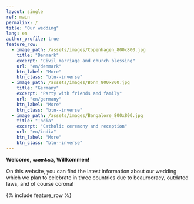 ```yaml
---
layout: single
ref: main
permalink: /
title: "Our wedding"
lang: en
author_profile: true
feature_row:
  - image_path: /assets/images/Copenhagen_800x800.jpg
    title: "Denmark"
    excerpt: "Civil marriage and church blessing"
    url: "en/denmark"
    btn_label: "More"
    btn_class: "btn--inverse"
  - image_path: /assets/images/Bonn_800x800.jpg
    title: "Germany"
    excerpt: "Party with friends and family"
    url: "en/germany"
    btn_label: "More"
    btn_class: "btn--inverse"
  - image_path: /assets/images/Bangalore_800x800.jpg
    title: "India"
    excerpt: "Catholic ceremony and reception"
    url: "en/india"
    btn_label: "More"
    btn_class: "btn--inverse"
---
```


**Welcome, வணக்கம், Willkommen!**

On this website, you can find the latest information about our wedding which we plan to celebrate in three countries due to beaurocracy, outdated laws, and of course corona! 

{% include feature_row %}